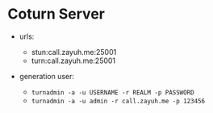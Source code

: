# Coturn Server

- urls:
  + stun:call.zayuh.me:25001
  + turn:call.zayuh.me:25001

- generation user:
  + ```turnadmin -a -u USERNAME -r REALM -p PASSWORD```
  + ```turnadmin -a -u admin -r call.zayuh.me -p 123456```